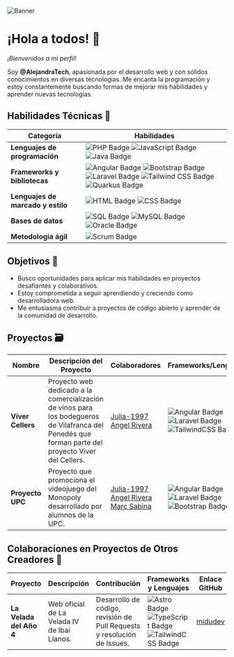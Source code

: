 ![Banner](https://github.com/user-attachments/assets/335956d7-593f-4622-b898-20747c3bb512)

# ¡Hola a todos! 👋

*¡Bienvenidos a mi perfil!*

Soy **@AlejandraTech**, apasionada por el desarrollo web y con sólidos conocimientos en diversas tecnologías. Me encanta la programación y estoy constantemente buscando formas de mejorar mis habilidades y aprender nuevas tecnologías.

## Habilidades Técnicas 🚀

| Categoría                      | Habilidades                                                                                                    |
|-------------------------------|----------------------------------------------------------------------------------------------------------------|
| **Lenguajes de programación** | <img src="https://img.shields.io/badge/PHP-%23777777.svg?style=for-thebadge&logo=php&logoColor=white" alt="PHP Badge"/> <img src="https://img.shields.io/badge/JavaScript-%23323330.svg?style=for-thebadge&logo=javascript&logoColor=yellow" alt="JavaScript Badge"/> <img src="https://img.shields.io/badge/Java-%23F7DF1E.svg?style=for-thebadge&logo=java&logoColor=black" alt="Java Badge"/>              |
| **Frameworks y bibliotecas**  | <img src="https://img.shields.io/badge/Angular-%23DD0031.svg?style=for-thebadge&logo=angular&logoColor=white" alt="Angular Badge"/> <img src="https://img.shields.io/badge/Bootstrap-%238511FA.svg?style=for-thebadge&logo=bootstrap&logoColor=white" alt="Bootstrap Badge"/> <img src="https://img.shields.io/badge/Laravel-%23FF2D20.svg?style=for-thebadge&logo=laravel&logoColor=white" alt="Laravel Badge"/> <img src="https://img.shields.io/badge/Tailwind%20CSS-%2338B2AC.svg?style=for-thebadge&logo=tailwindcss&logoColor=white" alt="Tailwind CSS Badge"/> <img src="https://img.shields.io/badge/Quarkus-%2364CC7D.svg?style=for-thebadge&logo=quarkus&logoColor=white" alt="Quarkus Badge"/>            |
| **Lenguajes de marcado y estilo** | <img src="https://img.shields.io/badge/HTML-%23E34F26.svg?style=for-thebadge&logo=html5&logoColor=white" alt="HTML Badge"/> <img src="https://img.shields.io/badge/CSS-%231572B6.svg?style=for-thebadge&logo=css3&logoColor=white" alt="CSS Badge"/> |
| **Bases de datos**            | <img src="https://img.shields.io/badge/SQL-%234F5B93.svg?style=for-thebadge&logo=sqlite&logoColor=white" alt="SQL Badge"/> <img src="https://img.shields.io/badge/MySQL-%234F5B93.svg?style=for-thebadge&logo=mysql&logoColor=white" alt="MySQL Badge"/> <img src="https://img.shields.io/badge/Oracle-%23F80000.svg?style=for-thebadge&logo=oracle&logoColor=white" alt="Oracle Badge"/>                           |
| **Metodología ágil**          | <img src="https://img.shields.io/badge/Scrum-%23D50032.svg?style=for-thebadge&logo=scrum&logoColor=white" alt="Scrum Badge"/>                           |

## Objetivos 🎯
- Busco oportunidades para aplicar mis habilidades en proyectos desafiantes y colaborativos.
- Estoy comprometida a seguir aprendiendo y creciendo como desarrolladora web.
- Me entusiasma contribuir a proyectos de código abierto y aprender de la comunidad de desarrollo.

## Proyectos 🗃️
| Nombre | Descripción del Proyecto | Colaboradores | Frameworks/Lenguajes | Repositorio | Enlaces Web | Estado |
|--------|--------------------------|---------------|----------------------| ----------- | ----------- | ------ |
| **Viver Cellers** | Proyecto web dedicado a la comercialización de vinos para los bodegueros de Vilafranca del Penedés que forman parte del proyecto Viver del Cellers. | [Julia-1997](https://github.com/Julia-1997)   [Angel Rivera](https://github.com/DarkAng10) | <img src="https://img.shields.io/badge/angular-%23DD0031.svg?style=for-thebadge&logo=angular&logoColor=white" alt="Angular Badge"/> <img src="https://img.shields.io/badge/laravel-%23FF2D20.svg?style=for-thebadge&logo=laravel&logoColor=white" alt="Laravel Badge"/> <img src="https://img.shields.io/badge/tailwindcss-%2338B2AC.svg?style=forthebadge&logo=tailwind-css&logoColor=white" alt="TailwindCSS Badge"/> | [Viver Cellers](https://github.com/AlejandraTech/viver-cellers) | [Viver de Cellers](http://vivercellerspenedes.cat/) | ✅Finalizado 
| **Proyecto UPC** | Proyecto que promociona el videojuego del Monopoly desarrollado por alumnos de la UPC. | [Julia-1997](https://github.com/Julia-1997)   [Angel Rivera](https://github.com/DarkAng10) [Marc Sabina](https://github.com/marcsabinadev) | <img src="https://img.shields.io/badge/angular-%23DD0031.svg?style=for-thebadge&logo=angular&logoColor=white" alt="Angular Badge"/> <img src="https://img.shields.io/badge/laravel-%23FF2D20.svg?style=for-thebadge&logo=laravel&logoColor=white" alt="Laravel Badge"/> <img src="https://img.shields.io/badge/bootstrap-%238511FA.svg?style=forthebadge&logo=bootstrap&logoColor=white" alt="Bootstrap Badge"/> | [MonopolyUPC](https://github.com/marcsabinadev/monopoly) | ❌ | ✅Finalizado 

## Colaboraciones en Proyectos de Otros Creadores 🤝

| Proyecto                        | Descripción                                                      | Contribución                                                            | Frameworks y Lenguajes                                                            | Enlace GitHub                                                | Enlace Web                  |
|---------------------------------|------------------------------------------------------------------|------------------------------------------------------------------------|------------------------------------------------------------------------|---------------------------------------------------------------|------------------------------|
| **La Velada del Año 4**         | Web oficial de La Velada IV de Ibai Llanos.                     | Desarrollo de código, revisión de Pull Requests y resolución de Issues. | <img src="https://img.shields.io/badge/Astro-%237D00FF.svg?style=for-thebadge&logo=astro&logoColor=white" alt="Astro Badge"/> <img src="https://img.shields.io/badge/TypeScript-%23007ACC.svg?style=for-thebadge&logo=typescript&logoColor=white" alt="TypeScript Badge"/> <img src="https://img.shields.io/badge/tailwindcss-%2338B2AC.svg?style=forthebadge&logo=tailwind-css&logoColor=white" alt="TailwindCSS Badge"/> | [midudev](https://github.com/midudev/la-velada-web-oficial) | [La Velada](https://lavelada.es/) |
